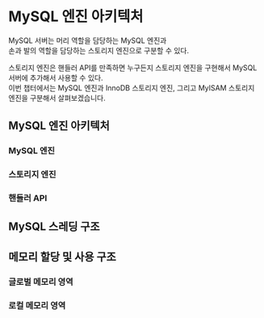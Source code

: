 # MySQL 엔진 아키텍처
      
MySQL 서버는 머리 역할을 담당하는 MySQL 엔진과         
손과 발의 역할을 담당하는 스토리지 엔진으로 구분할 수 있다.      
  
스토리지 엔진은 핸들러 API를 만족하면 누구든지 스토리지 엔진을 구현해서 MySQL 서버에 추가해서 사용할 수 있다.        
이번 챕터에서는 MySQL 엔진과 InnoDB 스토리지 엔진, 그리고 MyISAM 스토리지 엔진을 구분해서 살펴보겠습니다.    
    
## MySQL 엔진 아키텍처      
### MySQL 엔진  
### 스토리지 엔진  
### 핸들러 API   

## MySQL 스레딩 구조   
## 메모리 할당 및 사용 구조   
### 글로벌 메모리 영역  
### 로컬 메모리 영역 
